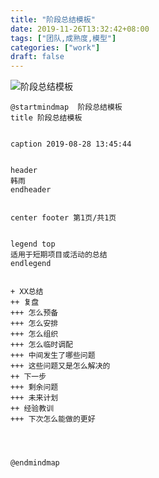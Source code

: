 ```yaml
---
title: "阶段总结模板"
date: 2019-11-26T13:32:42+08:00
tags: ["团队,成熟度,模型"]
categories: ["work"]
draft: false
---
```


![阶段总结模板](https://pic1.superbed.cn/item/5ddcb8b08e0e2e3ee982780f.png)

```
@startmindmap  阶段总结模板
title 阶段总结模板


caption 2019-08-28 13:45:44


header
韩雨
endheader


center footer 第1页/共1页


legend top
适用于短期项目或活动的总结
endlegend


+ XX总结
++ 复盘
+++ 怎么预备
+++ 怎么安排
+++ 怎么组织
+++ 怎么临时调配
+++ 中间发生了哪些问题
+++ 这些问题又是怎么解决的
++ 下一步
+++ 剩余问题
+++ 未来计划
++ 经验教训
+++ 下次怎么能做的更好




@endmindmap
```